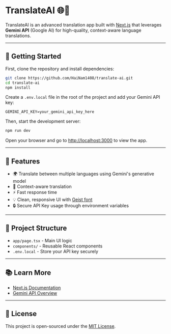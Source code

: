 # TranslateAI 🌐🤖

TranslateAI is an advanced translation app built with [Next.js](https://nextjs.org) that leverages **Gemini API** (Google AI) for high-quality, context-aware language translations.

---

## 🚀 Getting Started

First, clone the repository and install dependencies:

```bash
git clone https://github.com/HaiNam1408/translate-ai.git
cd translate-ai
npm install
```

Create a `.env.local` file in the root of the project and add your Gemini API key:

```
GEMINI_API_KEY=your_gemini_api_key_here
```

Then, start the development server:

```bash
npm run dev
```

Open your browser and go to [http://localhost:3000](http://localhost:3000) to view the app.

---

## 🧠 Features

* 🌍 Translate between multiple languages using Gemini's generative model
* 🧠 Context-aware translation
* ⚡ Fast response time
* 💡 Clean, responsive UI with [Geist font](https://vercel.com/font)
* 🔒 Secure API Key usage through environment variables

---

## 🔧 Project Structure

* `app/page.tsx` - Main UI logic
* `components/` - Reusable React components
* `.env.local` - Store your API key securely

---

## 📚 Learn More

* [Next.js Documentation](https://nextjs.org/docs)
* [Gemini API Overview](https://ai.google.dev)

---

## 📄 License

This project is open-sourced under the [MIT License](LICENSE).
